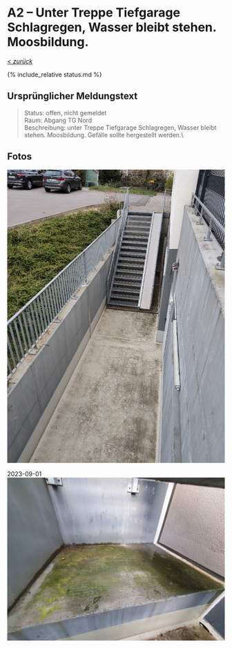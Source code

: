 # A2 &ndash; Unter Treppe Tiefgarage Schlagregen, Wasser bleibt stehen. Moosbildung.

_[&lt; zurück](../../index.md)_

{% include_relative status.md %}

## Ursprünglicher Meldungstext

> Status: offen, nicht gemeldet\
> Raum: Abgang TG Nord\
> Beschreibung: unter Treppe Tiefgarage Schlagregen, Wasser bleibt stehen. Moosbildung. Gefälle sollte hergestellt werden.\

## Fotos

![](Meldung.jpg)

2023-09-01
![](20230901_191455_small.jpg)